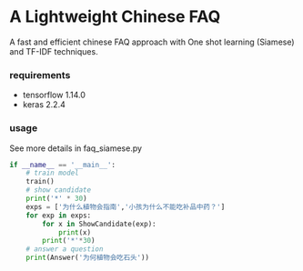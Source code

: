 # A Lightweight Chinese FAQ

A fast and efficient chinese FAQ approach with One shot learning (Siamese) and TF-IDF techniques.


### requirements
* tensorflow  1.14.0
* keras   2.2.4


### usage

See more details in faq_siamese.py

```python
if __name__ == '__main__':
    # train model
    train()
    # show candidate
    print('*' * 30)
    exps = ['为什么植物会指南','小孩为什么不能吃补品中药？']
    for exp in exps:
        for x in ShowCandidate(exp):
            print(x)
        print('*'*30)
    # answer a question
    print(Answer('为何植物会吃石头'))
```
